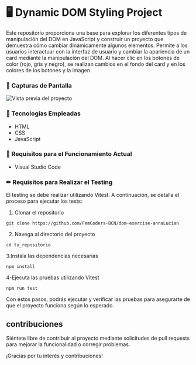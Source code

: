 
# 🖥️ Dynamic DOM Styling Project 

Este repositorio proporciona una base para explorar los diferentes tipos de manipulación del DOM en JavaScript y construir un proyecto que demuestra cómo cambiar dinámicamente algunos elementos.
Permite a los usuarios interactuar con la interfaz de usuario y cambiar la apariencia de un card mediante la manipulación del DOM. Al hacer clic en los botones de color (rojo, gris y negro), se realizan cambios en el fondo del card y en los colores de los botones y la imagen.

### 📂 Capturas de Pantalla

![Vista previa del proyecto](./public/img/Práctica-del-DOM.png)

### 🧰 Tecnologías Empleadas 

- HTML
- CSS
- JavaScript

### 📌 Requisitos para el Funcionamiento Actual 
- Visual Studio Code

### ✏ Requisitos para Realizar el Testing

El testing se debe realizar utilizando Vitest. A continuación, se detalla el proceso para ejecutar los tests:

1. Clonar el repositorio
```
git clone https://github.com/FemCoders-BCN/dom-exercise-annaLucian

```
2. Navega al directorio del proyecto
```
cd tu_repositorio

```
3.Instala las dependencias necesarias

```
npm install

```
4-Ejecuta las pruebas utilizando Vitest

```
npm run test

```

Con estos pasos, podrás ejecutar y verificar las pruebas para asegurarte de que el proyecto funciona según lo esperado.
    
## contribuciones

Siéntete libre de contribuir al proyecto mediante solicitudes de pull requests para mejorar la funcionalidad o corregir problemas.

¡Gracias por tu interés y contribuciones!
